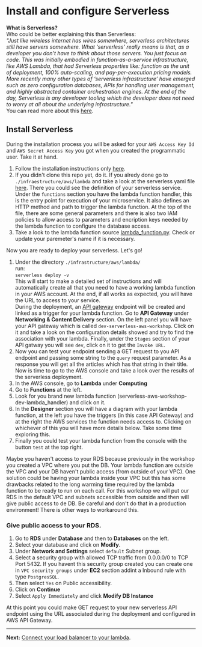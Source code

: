 # Install and configure Serverless


**What is Serverless?** \
Who could be better explaining this than Serverless:\
*"Just like wireless internet has wires somewhere, serverless architectures still have servers somewhere. What ‘serverless’ really means is that, as a developer you don’t have to think about those servers. You just focus on code.
This was initially embodied in function-as-a-service infrastructure, like AWS Lambda, that had Serverless properties like: function as the unit of deployment, 100% auto-scaling, and pay-per-execution pricing models. More recently many other types of ‘serverless infrastructure’ have emerged such as zero configuration databases, APIs for handling user management, and highly abstracted container orchestration engines. At the end of the day, Serverless is any developer tooling which the developer does not need to worry at all about the underlying infrastructure."* \
You can read more about this [here](https://serverless.com).


## Install Serverless
During the installation process you will be asked for your `AWS Access Key Id` and `AWS Secret Access Key` you got when you created the programmatic user. Take it at hand.

1. Follow the installation instructions only [here](https://serverless.com/framework/docs/providers/aws/guide/quick-start/).
2. If you didn't clone this repo yet, do it. If you alredy done go to `./infraestructure/aws/lambda` and take a look at the serverless yaml file [here](/infrastructure/aws/lambda/serverless.yml).
There you could see the definition of your serverless service. Under the `functions` section you have the lambda function handler, this is the entry point for execution of your microservice. It also defines an HTTP method and path to trigger the lambda function.
At the top of the file, there are some general parameters and there is also two IAM policies to allow access to parameters and encription keys needed by the lambda function to configure the database access.
3. Take a look to the lambda function source [lambda_function.py](/infrastructure/aws/lambda/lambda_function.py). Check or update your paremeter's name if it is necessary.

Now you are ready to deploy your serverless. Let's go!

1. Under the directory `./infrastructure/aws/lambda/` \
run: \
`serverless deploy -v` \
This will start to make a detailed set of instructions and will automatically create all that you need to have a working lambda function in your AWS account. At the end, if all works as expected, you will have the URL to access to your service. \
During the deployment, an [API gateway](https://aws.amazon.com/api-gateway/) endpoint will be created and linked as a trigger for your lambda function. Go to **API Gateway** under **Networking & Content Delivery** section. On the left panel you will have your API gateway which is called `dev-serverless-aws-workshop`. Click on it and take a look on the configuration details showed and try to find the association with your lambda. Finally, under the `Stages` section of your API gatway you will see `dev`, click on it to get the `Invoke URL`. 
2. Now you can test your endpoint sending a GET request to you API endpoint and passing some string to the `query` request parameter. As a response you will get all the articles which has that string in their title. Now is time to go to the AWS console and take a look over the results of the serverless deployment.
3. In the AWS console, go to **Lambda** under **Computing**
4. Go to **Functions** at the left.
5. Look for you brand new lambda function (serverless-aws-workshop-dev-lambda_handler) and click on it.
6. In the **Designer** section you will have a diagram with your lambda function, at the left you have the triggers (in this case API Gateway) and at the right the AWS services the function needs access to.
Clicking on whichever of this you will have more details below. Take some time exploring this.
7. Finally you could test your lambda function from the console with the button `test` at the top right.

Maybe you haven't access to your RDS because previously in the workshop you created a VPC where you put the DB. Your lambda function are outside the VPC and your DB haven't public access (from outside of your VPC). One solution could be having your lambda inside your VPC but this has some drawbacks related to the long warming time required by the lambda function to be ready to run on each call. For this workshop we will put our RDS in the default VPC and subnets accessible from outside and then will give public access to de DB. Be careful and don't do that in a production environment! There is other ways to workaround this.

### Give public access to your RDS.

1. Go to **RDS** under **Database** and then to **Databases** on the left.
2. Select your database and click on **Modify**.
3. Under **Network and Settings** select `default` Subnet group.
4. Select a security group with allowed TCP traffic from 0.0.0.0/0 to TCP Port 5432. If you havent this security group created you can create one in `VPC security groups` under **EC2** section addint a Inbound rule with type `PostgresSQL`.
5. Then select `Yes` on Public accessibility.
6. Click on **Continue**
7. Select `Apply Immediately` and click **Modify DB Instance**

At this point you could make GET request to your new serverless API endpoint using the URL associated during the deployment and configured in AWS API Gateway. 

---
**Next:** [Connect your load balancer to your lambda](/workshop/serverless/02-api-integration.md).
